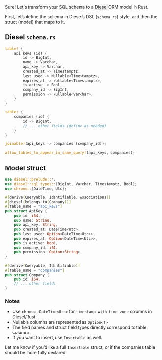 Sure! Let's transform your SQL schema to a [Diesel](https://diesel.rs/) ORM model in Rust.

First, let’s define the schema in Diesel’s DSL (`schema.rs`) style, and then the struct (model) that maps to it.

## Diesel `schema.rs`

```rust
table! {
    api_keys (id) {
        id -> BigInt,
        name -> Varchar,
        api_key -> Varchar,
        created_at -> Timestamptz,
        last_used -> Nullable<Timestamptz>,
        expires_at -> Nullable<Timestamptz>,
        is_active -> Bool,
        company_id -> BigInt,
        permission -> Nullable<Varchar>,
    }
}

table! {
    companies (id) {
        id -> BigInt,
        // ... other fields (define as needed)
    }
}

joinable!(api_keys -> companies (company_id));

allow_tables_to_appear_in_same_query!(api_keys, companies);
```

## Model Struct

```rust
use diesel::prelude::*;
use diesel::sql_types::{BigInt, Varchar, Timestamptz, Bool};
use chrono::{DateTime, Utc};

#[derive(Queryable, Identifiable, Associations)]
#[diesel(belongs_to(Company))]
#[table_name = "api_keys"]
pub struct ApiKey {
    pub id: i64,
    pub name: String,
    pub api_key: String,
    pub created_at: DateTime<Utc>,
    pub last_used: Option<DateTime<Utc>>,
    pub expires_at: Option<DateTime<Utc>>,
    pub is_active: bool,
    pub company_id: i64,
    pub permission: Option<String>,
}

#[derive(Queryable, Identifiable)]
#[table_name = "companies"]
pub struct Company {
    pub id: i64,
    // ... other fields
}
```

### Notes

- Use `chrono::DateTime<Utc>` for `timestamp with time zone` columns in Diesel/Rust.
- Nullable columns are represented as `Option<T>`
- The field names and struct field types directly correspond to table columns.
- If you want to insert, use `Insertable` as well.

Let me know if you’d like a full `Insertable` struct, or if the companies table should be more fully declared!